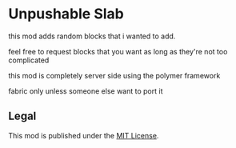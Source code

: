 # Unpushable Slab
this mod adds random blocks that i wanted to add.

feel free to request blocks that you want as long as they're not too complicated

this mod is completely server side using the polymer framework

fabric only unless someone else want to port it

## Legal

This mod is published under the [MIT License](LICENSE).